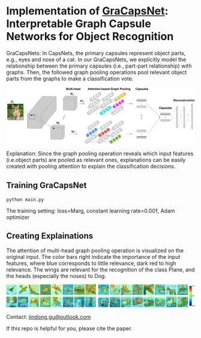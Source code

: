 
# Implementation of <a href="https://arxiv.org/pdf/2012.01674.pdf">GraCapsNet</a>: Interpretable Graph Capsule Networks for Object Recognition 

GraCapsNets: In CapsNets, the primary capsules represent object parts, e.g., eyes and nose of a cat. In our GraCapsNets, we explicitly model the relationship between the primary capsules (i.e., part-part relationship) with graphs. Then, the followed graph pooling operations pool relevant object parts from the graphs to make a classification vote. 

![Overview](imgs/overview.png)

Explanation: Since the graph pooling operation reveals which input features (i.e.object parts) are pooled as relevant ones, explanations can be easily created with pooling attention to explain the classification decisions.


## Training GraCapsNet
```
python main.py
```
The training setting: loss=Marg, constant learning rate=0.001, Adam optimizer

## Creating Explainations
The attention of multi-head graph pooling operation is visualized on the original input. The color bars right indicate the importance of the input features, where blue corresponds to little
relevance, dark red to high relevance. The wings are relevant for the recognition of the class
Plane, and the heads (especially the noses) to Dog.

![Exp](imgs/cifar10_exp.png)

Contact: jindong.gu@outlook.com

If this repo is helpful for you, please cite the paper.

